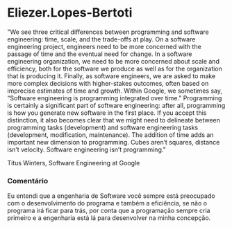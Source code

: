 # Eliezer.Lopes-Bertoti

<p> "We see three critical differences between programming and software engineering: time, scale, and the trade-offs at play. On a software engineering project, engineers need to be more concerned with the passage of time and the eventual need for change. In a software engineering organization, we need to be more concerned about scale and efficiency, both for the software we produce as well as for the organization that is producing it. Finally, as software engineers, we are asked to make more complex decisions with higher-stakes outcomes, often based on imprecise estimates of time and growth. Within Google, we sometimes say, “Software engineering is programming integrated over time.” Programming is certainly a significant part of software engineering: after all, programming is how you generate new software in the first place. If you accept this distinction, it also becomes clear that we might need to delineate between programming tasks (development) and software engineering tasks (development, modification, maintenance). The addition of time adds an important new dimension to programming. Cubes aren’t squares, distance isn’t velocity. Software engineering isn’t programming." 


Titus Winters, Software Engineering at Google </p>

<h3> Comentário </h3>

<p> Eu entendi que a engenharia de Software você sempre está preocupado com o desenvolvimento do programa e também a eficiência, se não o programa irá ficar para trás, por conta que a programação sempre cria primeiro e a engenharia está lá para desenvolver na minha concepção.</p>

